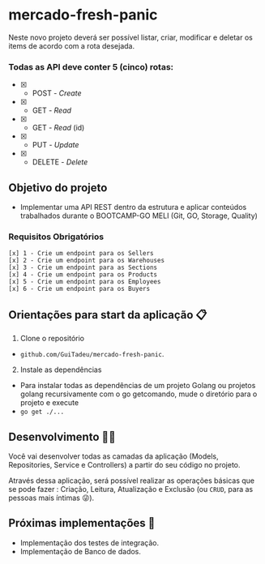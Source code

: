 # mercado-fresh-panic

Neste novo projeto deverá ser possível listar, criar, modificar e deletar os items de acordo com a rota desejada.</br>

### Todas as API deve conter 5 (cinco) rotas:

- [x] - POST - _Create_
- [x] - GET - _Read_
- [x] - GET - _Read_ (id)
- [x] - PUT - _Update_
- [x] - DELETE - _Delete_

## Objetivo do projeto

- Implementar uma API REST dentro da estrutura e aplicar conteúdos trabalhados durante o BOOTCAMP-GO MELI (Git, GO, Storage, Quality)

### Requisitos Obrigatórios<br>

    [x] 1 - Crie um endpoint para os Sellers
    [x] 2 - Crie um endpoint para os Warehouses
    [x] 3 - Crie um endpoint para as Sections
    [x] 4 - Crie um endpoint para os Products
    [x] 5 - Crie um endpoint para os Employees
    [x] 6 - Crie um endpoint para os Buyers

## Orientações para start da aplicação 📋

1. Clone o repositório

- `github.com/GuiTadeu/mercado-fresh-panic`.

2. Instale as dependências

- Para instalar todas as dependências de um projeto Golang ou projetos golang recursivamente com o go getcomando, mude o diretório para o projeto e execute
- `go get ./...`

## Desenvolvimento 👩‍💻

Você vai desenvolver todas as camadas da aplicação (Models, Repositories, Service e Controllers) a partir do seu código no projeto.

Através dessa aplicação, será possível realizar as operações básicas que se pode fazer : Criação, Leitura, Atualização e Exclusão (ou `CRUD`, para as pessoas mais íntimas 😜).

## Próximas implementações 💯

- Implementação dos testes de integração.
- Implementação de Banco de dados.
